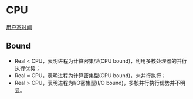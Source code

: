 # CPU

[用户态时间](https://blog.csdn.net/u010821666/article/details/78697371)

## Bound

- Real < CPU，表明进程为计算密集型(CPU bound)，利用多核处理器的并行执行优势； 
- Real ≈ CPU，表明进程为计算密集型(CPU bound)，未并行执行； 
- Real > CPU，表明进程为I/O密集型(I/O bound)，多核并行执行优势并不明显。